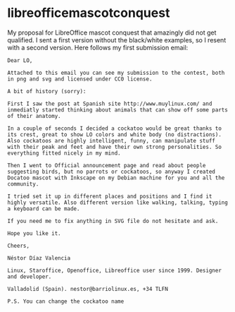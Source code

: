 # libreofficemascotconquest
My proposal for LibreOffice mascot conquest that amazingly did not get qualified.
I sent a first version without the black/white examples, so I resent with a second version. Here follows my first submission email:

```
Dear LO,

Attached to this email you can see my submission to the contest, both in png and svg and licensed under CC0 license.

A bit of history (sorry):

First I saw the post at Spanish site http://www.muylinux.com/ and inmediatly started thinking about animals that can show off some parts of their anatomy.

In a couple of seconds I decided a cockatoo would be great thanks to its crest, great to show LO colors and white body (no distractions). Also cockatoos are highly intelligent, funny, can manipulate stuff with their peak and feet and have their own strong personalities. So everything fitted nicely in my mind.

Then I went to Official announcement page and read about people suggesting birds, but no parrots or cockatoos, so anyway I created Docatoo mascot with Inkscape on my Debian machine for you and all the community.

I tried set it up in different places and positions and I find it highly versatile. Also different version like walking, talking, typing a keyboard can be made.

If you need me to fix anything in SVG file do not hesitate and ask.

Hope you like it.

Cheers,

Néstor Díaz Valencia

Linux, Staroffice, Openoffice, Libreoffice user since 1999. Designer and developer.

Valladolid (Spain). nestor@barriolinux.es, +34 TLFN

P.S. You can change the cockatoo name 
```
